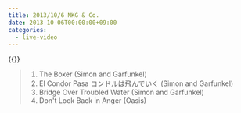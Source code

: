 ```yaml
---
title: 2013/10/6 NKG & Co.
date: 2013-10-06T00:00:00+09:00
categories:
  - live-video
---
```


{{<youtube TYblOYEkOew>}}

> 1. The Boxer (Simon and Garfunkel)
> 2. El Condor Pasa コンドルは飛んでいく (Simon and Garfunkel)
> 3. Bridge Over Troubled Water (Simon and Garfunkel)
> 4. Don't Look Back in Anger (Oasis)


